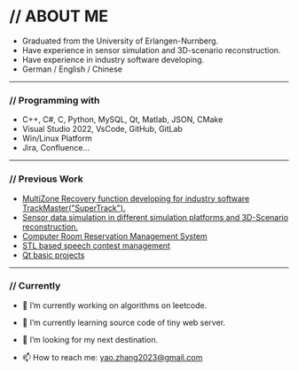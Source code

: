 # // ABOUT ME

* Graduated from the University of Erlangen-Nurnberg.
* Have experience in sensor simulation and 3D-scenario reconstruction.
* Have experience in industry software developing.
* German / English / Chinese

---

### // Programming  with

* C++, C#, C, Python, MySQL, Qt, Matlab, JSON, CMake
* Visual Studio 2022, VsCode, GitHub, GitLab
* Win/Linux Platform
* Jira, Confluence...

---

### // Previous Work

* [MultiZone Recovery function developing for industry software TrackMaster("SuperTrack").](https://github.com/yalezhang2021/MultiZoneRecovery-demo/tree/master)
* [Sensor data simulation in different simulation platforms and 3D-Scenario reconstruction.](https://github.com/yalezhang2021/ComputerVision)
* [Computer Room Reservation Management System](https://github.com/yalezhang2021/Computer-Room-Reservation-Management-System)
* [STL based speech contest management](https://github.com/yalezhang2021/STL-based-speech-contest-management/tree/master)
* [Qt basic projects](https://github.com/yalezhang2021/Qt-Basic/tree/master)

---

### // Currently

- 🔭 I’m currently working on algorithms on leetcode.

- 🌱 I’m currently learning source code of tiny web server.
- 🤔 I’m looking for my next destination.
- 📫 How to reach me: yao.zhang2023@gmail.com

